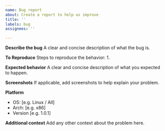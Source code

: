 ```yaml
---
name: Bug report
about: Create a report to help us improve
title: ''
labels: bug
assignees: ''

---
```


**Describe the bug**
A clear and concise description of what the bug is.

**To Reproduce**
Steps to reproduce the behavior:
1. 

**Expected behavior**
A clear and concise description of what you expected to happen.

**Screenshots**
If applicable, add screenshots to help explain your problem.

**Platform**
 - OS: [e.g. Linux / All]
 - Arch: [e.g. x86]
 - Version [e.g. 1.0.1]

**Additional context**
Add any other context about the problem here.
